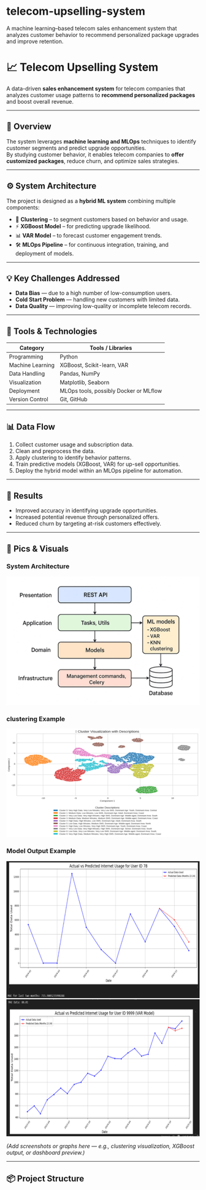 # telecom-upselling-system
A machine learning–based telecom sales enhancement system that analyzes customer behavior to recommend personalized package upgrades and improve retention.
# 📈 Telecom Upselling System

A data-driven **sales enhancement system** for telecom companies that analyzes customer usage patterns to **recommend personalized packages** and boost overall revenue.

---

## 🧠 Overview

The system leverages **machine learning and MLOps** techniques to identify customer segments and predict upgrade opportunities.  
By studying customer behavior, it enables telecom companies to **offer customized packages**, reduce churn, and optimize sales strategies.

---

## ⚙️ System Architecture

The project is designed as a **hybrid ML system** combining multiple components:

- 🧩 **Clustering** – to segment customers based on behavior and usage.
- ⚡ **XGBoost Model** – for predicting upgrade likelihood.
- 📊 **VAR Model** – to forecast customer engagement trends.
- 🛠️ **MLOps Pipeline** – for continuous integration, training, and deployment of models.

---

## 💡 Key Challenges Addressed

- **Data Bias** — due to a high number of low-consumption users.  
- **Cold Start Problem** — handling new customers with limited data.  
- **Data Quality** — improving low-quality or incomplete telecom records.

---

## 🧰 Tools & Technologies

| Category | Tools / Libraries |
|-----------|------------------|
| Programming | Python |
| Machine Learning | XGBoost, Scikit-learn, VAR |
| Data Handling | Pandas, NumPy |
| Visualization | Matplotlib, Seaborn |
| Deployment | MLOps tools, possibly Docker or MLflow |
| Version Control | Git, GitHub |

---

## 📊 Data Flow

1. Collect customer usage and subscription data.  
2. Clean and preprocess the data.  
3. Apply clustering to identify behavior patterns.  
4. Train predictive models (XGBoost, VAR) for up-sell opportunities.  
5. Deploy the hybrid model within an MLOps pipeline for automation.

---

## 🚀 Results

- Improved accuracy in identifying upgrade opportunities.  
- Increased potential revenue through personalized offers.  
- Reduced churn by targeting at-risk customers effectively.

---

## 📸 Pics & Visuals

### System Architecture
![Architecture Diagram](https://github.com/jado30/telecom-upselling-system/blob/main/pics/System%20Archeticture.jpg)

### clustering Example
![Model Results](https://github.com/jado30/telecom-upselling-system/blob/main/pics/clustering.png)

### Model Output Example
![Model Results](https://github.com/jado30/telecom-upselling-system/blob/main/pics/model%20output%201.png)
![Model Results](https://github.com/jado30/telecom-upselling-system/blob/main/pics/model%20output%202.png)

*(Add screenshots or graphs here — e.g., clustering visualization, XGBoost output, or dashboard preview.)*

---

## 📦 Project Structure

